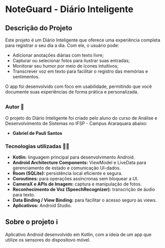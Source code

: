 # NoteGuard - Diário Inteligente

## Descrição do Projeto

Este projeto é um Diário Inteligente que oferece uma experiência completa para registrar o seu dia a dia. Com ele, o usuário pode:
- Adicionar anotações diárias com texto livre;
- Capturar ou selecionar fotos para ilustrar suas entradas;
- Monitorar seu humor por meio de ícones intuitivos;
- Transcrever voz em texto para facilitar o registro das memórias e sentimentos.

O app foi desenvolvido com foco em usabilidade, permitindo que você documente suas experiências de forma prática e personalizada.

##

### Autor 👤

O projeto do Diário Inteligente foi criado pelo aluno do curso de Análise e Desenvolvimento de Sistemas no IFSP - Campus Araraquara abaixo:
- **Gabriel de Pauli Santos**

### Tecnologias utilizadas 👩‍💻

- **Kotlin:** linguagem principal para desenvolvimento Android.
- **Android Architecture Components:** ViewModel e LiveData para gerenciamento de estado e comunicação UI-dados.
- **Room (SQLite):** persistência local eficiente e segura.
- **Coroutines:** para operações assíncronas sem bloquear a UI.
- **CameraX e APIs de Imagem:** captura e manipulação de fotos.
- **Reconhecimento de Voz (SpeechRecognizer):** transcrição de áudio para texto.
- **Data Binding / View Binding:** para facilitar o acesso seguro às views.
- **Aplicativos:** Android Studio.

## Sobre o projeto ℹ️

Aplicativo Android desenvolvido em Kotlin, com a ideia de um app que utilize os sensores do dispositovo móvel.
